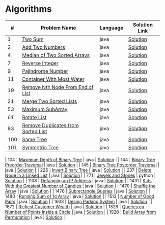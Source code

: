 # Algorithms

| #   | Problem Name                                                                                            | Language | Solution Link                                     |
|-----|---------------------------------------------------------------------------------------------------------|----------|---------------------------------------------------|
| 1   | [Two Sum](https://leetcode.com/problems/two-sum/)                                                       | java     | [Solution](./TwoSum.java)                         |
| 2   | [Add Two Numbers](https://leetcode.com/problems/add-two-numbers/)                                       | java     | [Solution](./AddTwoNumbers.java)                  |
| 4   | [Median of Two Sorted Arrays](https://leetcode.com/problems/median-of-two-sorted-arrays/)               | java     | [Solution](./MedianOfTwoSortedArrays.java)        |
| 7   | [Reverse Integer](https://leetcode.com/problems/reverse-integer/)                                       | java     | [Solution](./ReverseInteger.java)                 |
| 9   | [Palindrome Number](https://leetcode.com/problems/palindrome-number/)                                   | java     | [Solution](./PalindromeNumber.java)               |
| 11  | [Container With Most Water](https://leetcode.com/problems/container-with-most-water/)                   | java     | [Solution](./ContainerWithMostWater.java)         |
| 19  | [Remove Nth Node From End of List](https://leetcode.com/problems/remove-nth-node-from-end-of-list/)     | java     | [Solution](./RemoveNthNodeFromEndofList.java)     |
| 21  | [Merge Two Sorted Lists](https://leetcode.com/problems/merge-two-sorted-lists/)                         | java     | [Solution](./MergeTwoSortedLists.java)            |
| 53  | [Maximum SubArray](https://leetcode.com/problems/maximum-subarray/description/)                         | java     | [Solution](./MaxSubArray.java)                    |
| 61  | [Rotate List](https://leetcode.com/problems/rotate-list/)                                               | java     | [Solution](./RotateList.java)                     |
| 83  | [Remove Duplicates from Sorted List](https://leetcode.com/problems/remove-duplicates-from-sorted-list/) | java     | [Solution](./RemoveDuplicatesfromSortedList.java) |
| 100 | [Same Tree](https://leetcode.com/problems/same-tree/)                                                   | java     | [Solution](./SameTree.java)                       |
| 101 | [Symmetric Tree](https://leetcode.com/problems/symmetric-tree/description/)                                              | java     | [Solution](./SymmetricTree.java)                  |

| 104  | [Maximum Depth of Binary Tree](https://leetcode.com/problems/maximum-depth-of-binary-tree/)                               | java     | [Solution](./MaximumDepthofBinaryTree.java)             |
| 144  | [Binary Tree Preorder Traversal](https://leetcode.com/problems/binary-tree-preorder-traversal/)                           | java     | [Solution](./BinaryTreePreorderTraversal.java)          |
| 145  | [Binary Tree Postorder Traversal](https://leetcode.com/problems/binary-tree-postorder-traversal/)                         | java     | [Solution](./BinaryTreePostorderTraversal.java)         |
| 226 | [Invert Binary Tree](https://leetcode.com/problems/invert-binary-tree/description/) | java | [Solution](./InvertBinaryTree.java)                     |
| 237  | [Delete Node in a Linked List](https://leetcode.com/problems/delete-node-in-a-linked-list/)                               | java     | [Solution](./DeleteNodeinaLinkedList.java)              |
| 771  | [Jewels and Stones](https://leetcode.com/problems/jewels-and-stones/)                                                     | python   | [Solution](./JewelsandStones.py)                        |
| 1108 | [Defanging an IP Address](https://leetcode.com/problems/defanging-an-ip-address/)                                         | java     | [Solution](./DefanginganIPAddress.java)                 |
| 1431 | [Kids With the Greatest Number of Candies](https://leetcode.com/problems/kids-with-the-greatest-number-of-candies/)       | java     | [Solution](./KidsWiththeGreatestNumberofCandies.java)   |
| 1470 | [Shuffle the Array](https://leetcode.com/problems/shuffle-the-array/)                                                     | java     | [Solution](./ShuffletheArray.java)                      |
| 1476 | [Subrectangle Queries](https://leetcode.com/problems/subrectangle-queries/)                                               | java     | [Solution](./SubrectangleQueries.java)                  |
| 1480 | [Running Sum of 1d Array](https://leetcode.com/problems/running-sum-of-1d-array/)                                         | java     | [Solution](./RunningSumof1dArray.java)                  |
| 1512 | [Number of Good Pairs](https://leetcode.com/problems/number-of-good-pairs/)                                               | java     | [Solution](./NumberofGoodPairs.java)                    |
| 1603 | [Design Parking System](https://leetcode.com/problems/design-parking-system/)                                             | java     | [Solution](./DesignParkingSystem.java)                  |
| 1672 | [Richest Customer Wealth](https://leetcode.com/problems/richest-customer-wealth/)                                         | java     | [Solution](./RichestCustomerWealth.java)                |
| 1828 | [Queries on Number of Points Inside a Circle](https://leetcode.com/problems/queries-on-number-of-points-inside-a-circle/) | java     | [Solution](./QueriesonNumberofPointsInsideaCircle.java) |
| 1920 | [Build Array from Permutation](https://leetcode.com/problems/build-array-from-permutation/)                               | java     | [Solution](./BuildArrayfromPermutation.java)            |
